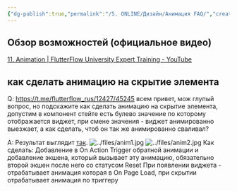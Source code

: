 ```yaml
---
{"dg-publish":true,"permalink":"/5. ONLINE/Дизайн/Анимация FAQ/","created":"2024-11-08T09:31:33.283-03:00","updated":"2024-11-20T13:39:27.655-03:00"}
---
```



## Обзор возможностей (официальное видео)
[11. Animation | FlutterFlow University Expert Training - YouTube](https://www.youtube.com/watch?v=B0qz4JRYy7U)
## как сделать анимацию на скрытие элемента
Q: https://t.me/flutterflow_rus/12427/45245
всем привет, мож глупый вопрос, но подскажите как сделать анимацию на скрытие элемента, допустим в компонент стейте есть булево значение по которому отображается виджет, при смене значения - виджет анимированно выезжает, а как сделать, чтоб он так же анимированно сваливал?

A: Результат выглядит [так](https://t.me/flutterflow_chat/27022).
![../files/anim1.jpg](/img/user/5.%20ONLINE/files/anim1.jpg)
![../files/anim2.jpg](/img/user/5.%20ONLINE/files/anim2.jpg)
Как сделать:
Добавление в On Action Trigger обратной анимации и добавление экшена, который вызывает эту анимацию, обязательно второй экшен после него со статусом Reset
При появлении виджета - отрабатывает анимация которая в On Page Load, при скрытии отрабатывает анимация по триггеру